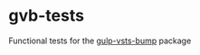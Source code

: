 # gvb-tests
Functional tests for the [gulp-vsts-bump](https://www.npmjs.com/package/gulp-vsts-bump) package
